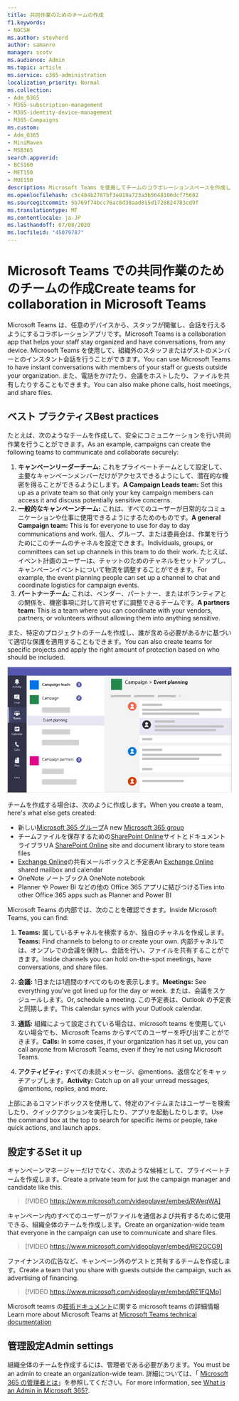 ```yaml
---
title: 共同作業のためのチームの作成
f1.keywords:
- NOCSH
ms.author: stevhord
author: samanro
manager: scotv
ms.audience: Admin
ms.topic: article
ms.service: o365-administration
localization_priority: Normal
ms.collection:
- Adm_O365
- M365-subscription-management
- M365-identity-device-management
- M365-Campaigns
ms.custom:
- Adm_O365
- MiniMaven
- MSB365
search.appverid:
- BCS160
- MET150
- MOE150
description: Microsoft Teams を使用してチームのコラボレーションスペースを作成します。
ms.openlocfilehash: c5c484b2787bf3e819a723a3b5648106dcf75602
ms.sourcegitcommit: 5b769f74bcc76ac8d38aad815d1728824783cd9f
ms.translationtype: MT
ms.contentlocale: ja-JP
ms.lasthandoff: 07/08/2020
ms.locfileid: "45079787"
---
```

# <a name="create-teams-for-collaboration-in-microsoft-teams"></a><span data-ttu-id="93129-103">Microsoft Teams での共同作業のためのチームの作成</span><span class="sxs-lookup"><span data-stu-id="93129-103">Create teams for collaboration in Microsoft Teams</span></span>

<span data-ttu-id="93129-104">Microsoft Teams は、任意のデバイスから、スタッフが開催し、会話を行えるようにするコラボレーションアプリです。</span><span class="sxs-lookup"><span data-stu-id="93129-104">Microsoft Teams is a collaboration app that helps your staff stay organized and have conversations, from any device.</span></span> <span data-ttu-id="93129-105">Microsoft Teams を使用して、組織外のスタッフまたはゲストのメンバーとのインスタント会話を行うことができます。</span><span class="sxs-lookup"><span data-stu-id="93129-105">You can use Microsoft Teams to have instant conversations with members of your staff or guests outside your organization.</span></span> <span data-ttu-id="93129-106">また、電話をかけたり、会議をホストしたり、ファイルを共有したりすることもできます。</span><span class="sxs-lookup"><span data-stu-id="93129-106">You can also make phone calls, host meetings, and share files.</span></span>

## <a name="best-practices"></a><span data-ttu-id="93129-107">ベスト プラクティス</span><span class="sxs-lookup"><span data-stu-id="93129-107">Best practices</span></span>

<span data-ttu-id="93129-108">たとえば、次のようなチームを作成して、安全にコミュニケーションを行い共同作業を行うことができます。</span><span class="sxs-lookup"><span data-stu-id="93129-108">As an example, campaigns can create the following teams to communicate and collaborate securely:</span></span>

1. <span data-ttu-id="93129-109">**キャンペーンリーダーチーム:** これをプライベートチームとして設定して、主要なキャンペーンメンバーだけがアクセスできるようにして、潜在的な機密を得ることができるようにします。</span><span class="sxs-lookup"><span data-stu-id="93129-109">**A Campaign Leads team:** Set this up as a private team so that only your key campaign members can access it and discuss potentially sensitive concerns.</span></span>
2. <span data-ttu-id="93129-110">**一般的なキャンペーンチーム:** これは、すべてのユーザーが日常的なコミュニケーションや仕事に使用できるようにするためのものです。</span><span class="sxs-lookup"><span data-stu-id="93129-110">**A general Campaign team:** This is for everyone to use for day to day communications and work.</span></span> <span data-ttu-id="93129-111">個人、グループ、または委員会は、作業を行うためにこのチームのチャネルを設定できます。</span><span class="sxs-lookup"><span data-stu-id="93129-111">Individuals, groups, or committees can set up channels in this team to do their work.</span></span> <span data-ttu-id="93129-112">たとえば、イベント計画のユーザーは、チャットのためのチャネルをセットアップし、キャンペーンイベントについて物流を調整することができます。</span><span class="sxs-lookup"><span data-stu-id="93129-112">For example, the event planning people can set up a channel to chat and coordinate logistics for campaign events.</span></span>
3. <span data-ttu-id="93129-113">**パートナーチーム:** これは、ベンダー、パートナー、またはボランティアとの関係を、機密事項に対して許可せずに調整できるチームです。</span><span class="sxs-lookup"><span data-stu-id="93129-113">**A partners team:** This is a team where you can coordinate with your vendors, partners, or volunteers without allowing them into anything sensitive.</span></span>

<span data-ttu-id="93129-114">また、特定のプロジェクトのチームを作成し、誰が含める必要があるかに基づいて適切な保護を適用することもできます。</span><span class="sxs-lookup"><span data-stu-id="93129-114">You can also create teams for specific projects and apply the right amount of protection based on who should be included.</span></span> 

![セキュリティで保護されたコミュニケーションとコラボレーションを可能にする3つの独立したチームを含む Microsoft Teams ウィンドウの図](../media/m365-democracy-teams-collab.png)

<span data-ttu-id="93129-116">チームを作成する場合は、次のように作成します。</span><span class="sxs-lookup"><span data-stu-id="93129-116">When you create a team, here's what else gets created:</span></span>

- <span data-ttu-id="93129-117">新しい[Microsoft 365 グループ](https://docs.microsoft.com/MicrosoftTeams/office-365-groups)</span><span class="sxs-lookup"><span data-stu-id="93129-117">A new [Microsoft 365 group](https://docs.microsoft.com/MicrosoftTeams/office-365-groups)</span></span>
- <span data-ttu-id="93129-118">チームファイルを保存するための[SharePoint Online](https://docs.microsoft.com/MicrosoftTeams/sharepoint-onedrive-interact)サイトとドキュメントライブラリ</span><span class="sxs-lookup"><span data-stu-id="93129-118">A [SharePoint Online](https://docs.microsoft.com/MicrosoftTeams/sharepoint-onedrive-interact) site and document library to store team files</span></span>
- <span data-ttu-id="93129-119">[Exchange Online](https://docs.microsoft.com/MicrosoftTeams/exchange-teams-interact)の共有メールボックスと予定表</span><span class="sxs-lookup"><span data-stu-id="93129-119">An [Exchange Online](https://docs.microsoft.com/MicrosoftTeams/exchange-teams-interact) shared mailbox and calendar</span></span>
- <span data-ttu-id="93129-120">OneNote ノートブック</span><span class="sxs-lookup"><span data-stu-id="93129-120">A OneNote notebook</span></span>
- <span data-ttu-id="93129-121">Planner や Power BI などの他の Office 365 アプリに結びつける</span><span class="sxs-lookup"><span data-stu-id="93129-121">Ties into other Office 365 apps such as Planner and Power BI</span></span>

<span data-ttu-id="93129-122">Microsoft Teams の内部では、次のことを確認できます。</span><span class="sxs-lookup"><span data-stu-id="93129-122">Inside Microsoft Teams, you can find:</span></span>
1. <span data-ttu-id="93129-123">**Teams:** 属しているチャネルを検索するか、独自のチャネルを作成します。</span><span class="sxs-lookup"><span data-stu-id="93129-123">**Teams:** Find channels to belong to or create your own.</span></span> <span data-ttu-id="93129-124">内部チャネルでは、オンプレでの会議を保持し、会話を行い、ファイルを共有することができます。</span><span class="sxs-lookup"><span data-stu-id="93129-124">Inside channels you can hold on-the-spot meetings, have conversations, and share files.</span></span>

2. <span data-ttu-id="93129-125">**会議:** 1日または1週間のすべてのものを表示します。</span><span class="sxs-lookup"><span data-stu-id="93129-125">**Meetings:** See everything you've got lined up for the day or week.</span></span> <span data-ttu-id="93129-126">または、会議をスケジュールします。</span><span class="sxs-lookup"><span data-stu-id="93129-126">Or, schedule a meeting.</span></span> <span data-ttu-id="93129-127">この予定表は、Outlook の予定表と同期します。</span><span class="sxs-lookup"><span data-stu-id="93129-127">This calendar syncs with your Outlook calendar.</span></span>
 
3. <span data-ttu-id="93129-128">**通話:** 組織によって設定されている場合は、microsoft teams を使用していない場合でも、Microsoft Teams からすべてのユーザーを呼び出すことができます。</span><span class="sxs-lookup"><span data-stu-id="93129-128">**Calls:** In some cases, if your organization has it set up, you can call anyone from Microsoft Teams, even if they're not using Microsoft Teams.</span></span>

4. <span data-ttu-id="93129-129">**アクティビティ:** すべての未読メッセージ、@mentions、返信などをキャッチアップします。</span><span class="sxs-lookup"><span data-stu-id="93129-129">**Activity:** Catch up on all your unread messages, @mentions, replies, and more.</span></span> 

<span data-ttu-id="93129-130">上部にあるコマンドボックスを使用して、特定のアイテムまたはユーザーを検索したり、クイックアクションを実行したり、アプリを起動したりします。</span><span class="sxs-lookup"><span data-stu-id="93129-130">Use the command box at the top to search for specific items or people, take quick actions, and launch apps.</span></span>


## <a name="set-it-up"></a><span data-ttu-id="93129-131">設定する</span><span class="sxs-lookup"><span data-stu-id="93129-131">Set it up</span></span>


<span data-ttu-id="93129-132">キャンペーンマネージャーだけでなく、次のような候補として、プライベートチームを作成します。</span><span class="sxs-lookup"><span data-stu-id="93129-132">Create a private team for just the campaign manager and candidate like this.</span></span> 

> [!VIDEO https://www.microsoft.com/videoplayer/embed/RWeqWA]

<span data-ttu-id="93129-133">キャンペーン内のすべてのユーザーがファイルを通信および共有するために使用できる、組織全体のチームを作成します。</span><span class="sxs-lookup"><span data-stu-id="93129-133">Create an organization-wide team that everyone in the campaign can use to communicate and share files.</span></span>

> [!VIDEO https://www.microsoft.com/videoplayer/embed/RE2GCG9]

<span data-ttu-id="93129-134">ファイナンスの広告など、キャンペーン外のゲストと共有するチームを作成します。</span><span class="sxs-lookup"><span data-stu-id="93129-134">Create a team that you share with guests outside the campaign, such as advertising of financing.</span></span>

> [!VIDEO https://www.microsoft.com/videoplayer/embed/RE1FQMp]

<span data-ttu-id="93129-135">Microsoft teams の[技術ドキュメント](https://docs.microsoft.com/microsoftteams/microsoft-teams)に関する microsoft teams の詳細情報</span><span class="sxs-lookup"><span data-stu-id="93129-135">Learn more about Microsoft Teams at [Microsoft Teams technical documentation](https://docs.microsoft.com/microsoftteams/microsoft-teams)</span></span>

## <a name="admin-settings"></a><span data-ttu-id="93129-136">管理設定</span><span class="sxs-lookup"><span data-stu-id="93129-136">Admin settings</span></span>

<span data-ttu-id="93129-137">組織全体のチームを作成するには、管理者である必要があります。</span><span class="sxs-lookup"><span data-stu-id="93129-137">You must be an admin to create an organization-wide team.</span></span> <span data-ttu-id="93129-138">詳細については、「 [Microsoft 365 の管理者とは](https://support.office.com/article/what-is-an-admin-e123627e-4892-4461-b9aa-1b6d57a5cfa4?ui=en-US&rs=en-US&ad=US)」を参照してください。</span><span class="sxs-lookup"><span data-stu-id="93129-138">For more information, see [What is an Admin in Microsoft 365?](https://support.office.com/article/what-is-an-admin-e123627e-4892-4461-b9aa-1b6d57a5cfa4?ui=en-US&rs=en-US&ad=US).</span></span>
  

